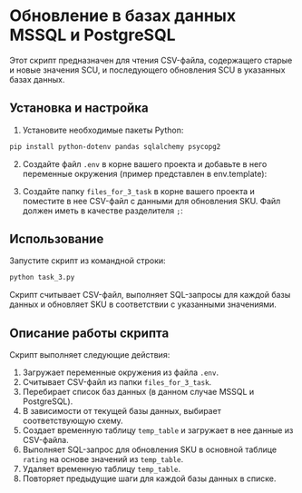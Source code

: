 # Обновление  в базах данных MSSQL и PostgreSQL

Этот скрипт предназначен для чтения CSV-файла, содержащего старые и новые значения SCU, и последующего обновления SCU в указанных базах данных.

## Установка и настройка

1. Установите необходимые пакеты Python:

```bash
pip install python-dotenv pandas sqlalchemy psycopg2
```

2. Создайте файл `.env` в корне вашего проекта и добавьте в него переменные окружения 
      (пример представлен в env.template):

3. Создайте папку `files_for_3_task` в корне вашего проекта и поместите в нее CSV-файл 
    с данными для обновления SKU. Файл должен иметь в качестве разделителя `;`:

## Использование

Запустите скрипт из командной строки:

```bash
python task_3.py
```

Скрипт считывает CSV-файл, выполняет SQL-запросы для каждой базы данных и 
обновляет SKU в соответствии с указанными значениями.

## Описание работы скрипта

Скрипт выполняет следующие действия:

1. Загружает переменные окружения из файла `.env`.
2. Считывает CSV-файл из папки `files_for_3_task`.
3. Перебирает список баз данных (в данном случае MSSQL и PostgreSQL).
4. В зависимости от текущей базы данных, выбирает соответствующую схему.
5. Создает временную таблицу `temp_table` и загружает в нее данные из CSV-файла.
6. Выполняет SQL-запрос для обновления SKU в основной таблице `rating` на основе значений из `temp_table`.
7. Удаляет временную таблицу `temp_table`.
8. Повторяет предыдущие шаги для каждой базы данных в списке.
